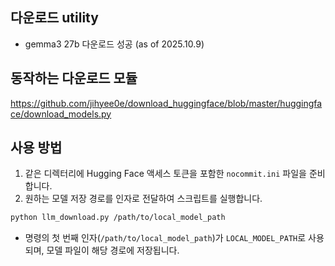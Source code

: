 ## 다운로드 utility
- gemma3 27b 다운로드 성공 (as of 2025.10.9)

## 동작하는 다운로드 모듈
https://github.com/jihyee0e/download_huggingface/blob/master/huggingface/download_models.py

## 사용 방법
1. 같은 디렉터리에 Hugging Face 액세스 토큰을 포함한 `nocommit.ini` 파일을 준비합니다.
2. 원하는 모델 저장 경로를 인자로 전달하여 스크립트를 실행합니다.

```bash
python llm_download.py /path/to/local_model_path
```

- 명령의 첫 번째 인자(`/path/to/local_model_path`)가 `LOCAL_MODEL_PATH`로 사용되며, 모델 파일이 해당 경로에 저장됩니다.
